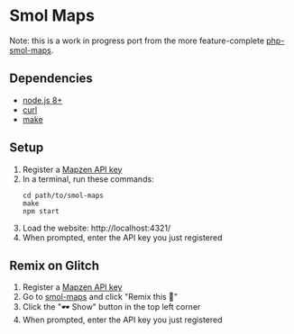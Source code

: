 # Smol Maps

Note: this is a work in progress port from the more feature-complete [php-smol-maps](https://github.com/smoldata/php-smol-maps).

## Dependencies

* [node.js 8+](https://nodejs.org/en/)
* [curl](https://curl.haxx.se/)
* [make](https://www.gnu.org/software/make/)

## Setup

1. Register a [Mapzen API key](https://mapzen.com/dashboard)
2. In a terminal, run these commands:  
    ```
    cd path/to/smol-maps
    make
    npm start
    ```
3. Load the website: http://localhost:4321/
4. When prompted, enter the API key you just registered

## Remix on Glitch

1. Register a [Mapzen API key](https://mapzen.com/dashboard)
2. Go to [smol-maps](https://glitch.com/edit/#!/smol-maps) and click "Remix this 🎤"
3. Click the "🕶 Show" button in the top left corner
4. When prompted, enter the API key you just registered
